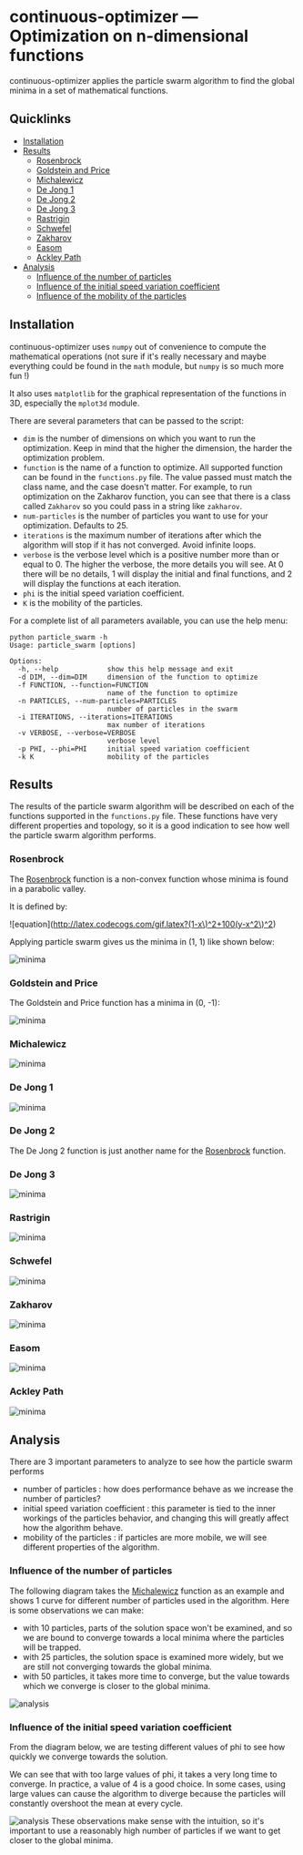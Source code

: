 # continuous-optimizer &mdash; Optimization on n-dimensional functions

continuous-optimizer applies the particle swarm algorithm to find the global minima in a set of mathematical functions.

## Quicklinks

  - [Installation](#installation)
  - [Results](#results)
    - [Rosenbrock](#rosenbrock)
    - [Goldstein and Price](#goldstein-and-price)
    - [Michalewicz](#michalewicz)
    - [De Jong 1](#de-jong-1)
    - [De Jong 2](#de-jong-2)
    - [De Jong 3](#de-jong-3)
    - [Rastrigin](#rastrigin)
    - [Schwefel](#schwefel)
    - [Zakharov](#zakharov)
    - [Easom](#easom)
    - [Ackley Path](#ackley-path)
  - [Analysis](#analysis)
    - [Influence of the number of particles](#influence-of-the-number-of-particles)
    - [Influence of the initial speed variation coefficient](#influence-of-the-initial-speed-variation-coefficient)
    - [Influence of the mobility of the particles](#influence-of-the-mobility-of-the-particles)

## Installation

continuous-optimizer uses `numpy` out of convenience to compute the mathematical operations (not sure if it's really necessary and maybe everything could be found in the `math` module, but `numpy` is so much more fun !)

It also uses `matplotlib` for the graphical representation of the functions in 3D, especially the `mplot3d` module.

There are several parameters that can be passed to the script:

  - `dim` is the number of dimensions on which you want to run the optimization. Keep in mind that the higher the dimension, the harder the optimization problem.
  - `function` is the name of a function to optimize. All supported function can be found in the `functions.py` file. The value passed must match the class name, and the case doesn't matter. For example, to run optimization on the Zakharov function, you can see that there is a class called `Zakharov` so you could pass in a string like `zakharov`.
  - `num-particles` is the number of particles you want to use for your optimization. Defaults to 25.
  - `iterations` is the maximum number of iterations after which the algorithm will stop if it has not converged. Avoid infinite loops.
  - `verbose` is the verbose level which is a positive number more than or equal to 0. The higher the verbose, the more details you will see. At 0 there will be no details, 1 will display the initial and final functions, and 2 will display the functions at each iteration.
  - `phi` is the initial speed variation coefficient.
  - `K` is the mobility of the particles.

For a complete list of all parameters available, you can use the help menu:

    python particle_swarm -h
    Usage: particle_swarm [options]

    Options:
      -h, --help            show this help message and exit
      -d DIM, --dim=DIM     dimension of the function to optimize
      -f FUNCTION, --function=FUNCTION
                            name of the function to optimize
      -n PARTICLES, --num-particles=PARTICLES
                            number of particles in the swarm
      -i ITERATIONS, --iterations=ITERATIONS
                            max number of iterations
      -v VERBOSE, --verbose=VERBOSE
                            verbose level
      -p PHI, --phi=PHI     initial speed variation coefficient
      -k K                  mobility of the particles

## Results

The results of the particle swarm algorithm will be described on each of the functions supported in the `functions.py` file. These functions have very different properties and topology, so it is a good indication to see how well the particle swarm algorithm performs.

### Rosenbrock

The [Rosenbrock](http://en.wikipedia.org/wiki/Rosenbrock_function) function is a non-convex function whose minima is found in a parabolic valley.

It is defined by:

![equation](http://latex.codecogs.com/gif.latex?(1-x\)^2+100(y-x^2\)^2)

Applying particle swarm gives us the minima in (1, 1) like shown below:

![minima](/data/rosenbrock.png)

### Goldstein and Price

The Goldstein and Price function has a minima in (0, -1):

![minima](/data/goldstein.png)

### Michalewicz

![minima](/data/michalewicz.png)

### De Jong 1

![minima](/data/dejong1.png)

### De Jong 2

The De Jong 2 function is just another name for the [Rosenbrock](#rosenbrock) function.

### De Jong 3

![minima](/data/dejong3.png)

### Rastrigin

![minima](/data/rastrigin.png)

### Schwefel

![minima](/data/schwefel.png)

### Zakharov

![minima](/data/zakharov.png)

### Easom

![minima](/data/easom.png)

### Ackley Path

![minima](/data/ackley.png)

## Analysis

There are 3 important parameters to analyze to see how the particle swarm performs

  - number of particles : how does performance behave as we increase the number of particles?
  - initial speed variation coefficient : this parameter is tied to the inner workings of the particles behavior, and changing this will greatly affect how the algorithm behave.
  - mobility of the particles : if particles are more mobile, we will see different properties of the algorithm.

### Influence of the number of particles

The following diagram takes the [Michalewicz](#michalewicz) function as an example and shows 1 curve for different number of particles used in the algorithm. Here is some observations we can make:

  - with 10 particles, parts of the solution space won't be examined, and so we are bound to converge towards a local minima where the particles will be trapped.
  - with 25 particles, the solution space is examined more widely, but we are still not converging towards the global minima.
  - with 50 particles, it takes more time to converge, but the value towards which we converge is closer to the global minima.

![analysis](/data/particles.png)

### Influence of the initial speed variation coefficient

From the diagram below, we are testing different values of phi to see how quickly we converge towards the solution.

We can see that with too large values of phi, it takes a very long time to converge. In practice, a value of 4 is a good choice. In some cases, using large values can cause the algorithm to diverge because the particles will constantly overshoot the mean at every cycle.

![analysis](/data/phi.png)
These observations make sense with the intuition, so it's important to use a reasonably high number of particles if we want to get closer to the global minima.